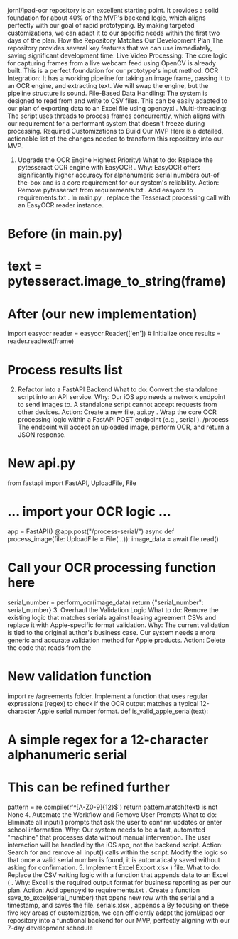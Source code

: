 jornl/ipad-ocr
 repository is an excellent starting point. It
 provides a solid foundation for about 40% of the MVP's backend logic, which aligns perfectly
 with our goal of rapid prototyping. By making targeted customizations, we can adapt it to our
 specific needs within the first two days of the plan.
 How the Repository Matches Our Development Plan
 The repository provides several key features that we can use immediately, saving significant
 development time:
 Live Video Processing: The core logic for capturing frames from a live webcam feed using
 OpenCV is already built. This is a perfect foundation for our prototype's input method.
 OCR Integration: It has a working pipeline for taking an image frame, passing it to an OCR
 engine, and extracting text. We will swap the engine, but the pipeline structure is sound.
 File-Based Data Handling: The system is designed to read from and write to CSV files. This
 can be easily adapted to our plan of exporting data to an Excel file using 
openpyxl
 .
 Multi-threading: The script uses threads to process frames concurrently, which aligns with
 our requirement for a performant system that doesn't freeze during processing.
 Required Customizations to Build Our MVP
 Here is a detailed, actionable list of the changes needed to transform this repository into our
 MVP.
 1. Upgrade the OCR Engine Highest Priority)
 What to do: Replace the 
pytesseract
 OCR engine with 
EasyOCR
 .
 Why: EasyOCR offers significantly higher accuracy for alphanumeric serial numbers out-of
the-box and is a core requirement for our system's reliability.
Action:
 Remove 
pytesseract
 from 
requirements.txt
 .
 Add 
easyocr
 to 
requirements.txt
 .
 In 
main.py
 , replace the Tesseract processing call with an EasyOCR reader instance.
 # Before (in main.py)
 # text = pytesseract.image_to_string(frame)
 # After (our new implementation)
 import easyocr
 reader = easyocr.Reader(['en']) # Initialize once
 results = reader.readtext(frame)
 # Process results list
 2. Refactor into a FastAPI Backend
 What to do: Convert the standalone script into an API service.
 Why: Our iOS app needs a network endpoint to send images to. A standalone script cannot
 accept requests from other devices.
 Action:
 Create a new file, 
api.py
 .
 Wrap the core OCR processing logic within a FastAPI POST endpoint (e.g., 
serial
 ).
 /process
The endpoint will accept an uploaded image, perform OCR, and return a JSON
 response.
 # New api.py
 from fastapi import FastAPI, UploadFile, File
 # ... import your OCR logic ...
 app = FastAPI()
 @app.post("/process-serial/")
 async def process_image(file: UploadFile = File(...)):
 image_data = await file.read()
 # Call your OCR processing function here
 serial_number = perform_ocr(image_data)
 return {"serial_number": serial_number}
 3. Overhaul the Validation Logic
 What to do: Remove the existing logic that matches serials against leasing agreement CSVs
 and replace it with Apple-specific format validation.
 Why: The current validation is tied to the original author's business case. Our system needs
 a more generic and accurate validation method for Apple products.
 Action:
Delete the code that reads from the 
# New validation function
 import re
 /agreements
 folder.
 Implement a function that uses regular expressions (regex) to check if the OCR output
 matches a typical 12-character Apple serial number format.
 def is_valid_apple_serial(text):
 # A simple regex for a 12-character alphanumeric serial
 # This can be refined further
 pattern = re.compile(r'^[A-Z0-9]{12}$')
 return pattern.match(text) is not None
 4. Automate the Workflow and Remove User Prompts
 What to do: Eliminate all 
input()
 prompts that ask the user to confirm updates or enter
 school information.
 Why: Our system needs to be a fast, automated "machine" that processes data without
 manual intervention. The user interaction will be handled by the iOS app, not the backend
 script.
 Action:
 Search for and remove all 
input()
 calls within the script.
 Modify the logic so that once a valid serial number is found, it is automatically saved
 without asking for confirmation.
 5. Implement Excel Export
 xlsx
 ) file.
 What to do: Replace the CSV writing logic with a function that appends data to an Excel
 (
 .
 Why: Excel is the required output format for business reporting as per our plan.
 Action:
 Add 
openpyxl
 to 
requirements.txt
 .
 Create a function 
save_to_excel(serial_number)
 that opens 
new row with the serial and a timestamp, and saves the file.
 serials.xlsx
 , appends a
 By focusing on these five key areas of customization, we can efficiently adapt the 
jornl/ipad
ocr
 repository into a functional backend for our MVP, perfectly aligning with our 7-day
 development schedule